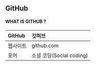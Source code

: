 ## GitHub
#### WHAT IS GITHUB ?
|GitHub|깃허브|
|:--|:--|
|웹사이트|github.com|
|포어|소셜 코딩(Social coding)|



